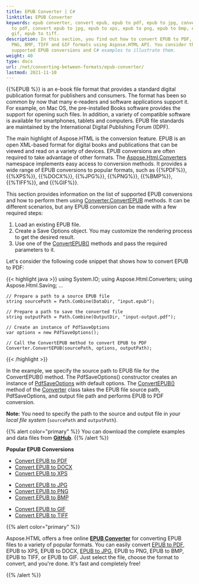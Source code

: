 ```yaml
---
title: EPUB Converter | C#
linktitle: EPUB Converter 
keywords: epub converter, convert epub, epub to pdf, epub to jpg, convert epub
  to pdf, convert epub to jpg, epub to xps, epub to png, epub to bmp, epub to
  gif, epub to tiff.
description: In this section, you find out how to convert EPUB to PDF, XPS, JPG,
  PNG, BMP, TIFF and GIF formats using Aspose.HTML API. You consider the
  supported EPUB conversions and C# examples to illustrate them.
weight: 40
type: docs
url: /net/converting-between-formats/epub-converter/
lastmod: 2021-11-10
---
```


{{%EPUB %}} is an e-book file format that provides a standard digital publication format for publishers and consumers. The format has been so common by now that many e-readers and software applications support it. For example, on Mac OS, the pre-installed Books software provides the support for opening such files. In addition, a variety of compatible software is available for smartphones, tablets and computers. EPUB file standards are maintained by the International Digital Publishing Forum (IDPF).

The main highlight of Aspose.HTML is the conversion feature. EPUB is an open XML-based format for digital books and publications that can be viewed and read on a variety of devices. EPUB conversions are often required to take advantage of other formats.  The [Aspose.Html.Converters](https://apireference.aspose.com/html/net/aspose.html.converters) namespace implements easy access to conversion methods. It provides a wide range of EPUB conversions to popular formats, such as {{%PDF%}}, {{%XPS%}}, {{%DOCX%}}, {{%JPG%}}, {{%PNG%}}, {{%BMP%}}, {{%TIFF%}}, and {{%GIF%}}.

This section provides information on the list of supported EPUB conversions and how to perform them using  [Converter.ConvertEPUB](https://apireference.aspose.com/html/net/aspose.html.converters/converter/methods/convertepub/index) methods.  It can be different scenarios, but any EPUB conversion can be made with a few required steps: 

1. Load an existing EPUB file. 
2. Create a Save Options object. You may customize the rendering process to get the desired result.
3. Use one of the [ConvertEPUB()](https://apireference.aspose.com/html/net/aspose.html.converters/converter/methods/convertepub/index) methods and pass the required parameters to it.

Let's consider the following code snippet that shows how to convert EPUB to PDF:

{{< highlight java >}}
using System.IO;
using Aspose.Html.Converters;
using Aspose.Html.Saving;
...        

    // Prepare a path to a source EPUB file
    string sourcePath = Path.Combine(DataDir, "input.epub");           
    
    // Prepare a path to save the converted file 
    string outputPath = Path.Combine(OutputDir, "input-output.pdf");
    
    // Create an instance of PdfSaveOptions
    var options = new PdfSaveOptions();
    
    // Call the ConvertEPUB method to convert EPUB to PDF
    Converter.ConvertEPUB(sourcePath, options, outputPath);
{{< /highlight >}}

In the example, we specify the source path to EPUB file for the ConvertEPUB() method. The PdfSaveOptions() constructor creates an instance of [PdfSaveOptions](https://apireference.aspose.com/html/net/aspose.html.saving/pdfsaveoptions) with default options. The [ConvertEPUB()](https://apireference.aspose.com/html/net/aspose.html.converters.converter/convertepub/methods/45) method of the [Converter](https://apireference.aspose.com/html/net/aspose.html.converters/converter) class takes the EPUB file source path, PdfSaveOptions, and output file path and performs EPUB to PDF conversion.

**Note:** You need to specify the path to the source and output file in *your local file system* (`sourcePath` and `outputPath`). 

{{% alert color="primary" %}}
You can download the complete examples and data files from [**GitHub**](https://github.com/aspose-html/Aspose.HTML-Documentation/tree/main/content/tests-net).
{{% /alert %}} 

 **Popular EPUB Conversions**

<div class="row">				
		<ul>
			<li><a href="/html/net/converting-between-formats/epub-to-pdf/">Convert EPUB to PDF</a></li>
			<li><a href="/html/net/converting-between-formats/epub-to-docx/">Convert EPUB to DOCX</a></li>
			<li><a href="/html/net/converting-between-formats/epub-to-xps/">Convert EPUB to XPS</a></li>					
		</ul>			
		<ul>
			<li><a href="/html/net/converting-between-formats/epub-to-jpg/">Convert EPUB to JPG</a></li>
			<li><a href="/html/net/converting-between-formats/epub-to-png/">Convert EPUB to PNG</a></li>
			<li><a href="/html/net/converting-between-formats/epub-to-bmp/">Convert EPUB to BMP</a></li>			
		</ul>
		<ul>
			<li><a href="/html/net/converting-between-formats/epub-to-gif/">Convert EPUB to GIF</a></li>
			<li><a href="/html/net/converting-between-formats/epub-to-tiff/">Convert EPUB to TIFF</a></li>						
		</ul>		
</div>

{{% alert color="primary" %}} 

Aspose.HTML offers a free online [**EPUB Converter**](https://products.aspose.app/html/en/conversion/epub) for converting EPUB files to a variety of popular formats. You can easily convert  [EPUB to PDF](https://products.aspose.app/html/en/conversion/epub-to-pdf), EPUB  to XPS, EPUB  to DOCX, [EPUB to JPG](https://products.aspose.app/html/en/conversion/epub-to-pdf), EPUB to PNG, EPUB to BMP, EPUB to TIFF, or EPUB to GIF. Just select the file, choose the format to convert, and you're done. It's fast and completely free!

{{% /alert %}} 

